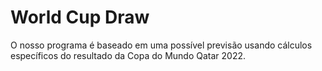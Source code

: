 # World Cup Draw
 O nosso programa é baseado em uma possível previsão usando cálculos específicos do resultado da Copa do Mundo Qatar 2022.
